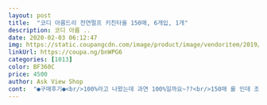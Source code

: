 ```yaml
---
layout: post 
title:  "코디 아름드리 천연펄프 키친타올 150매, 6개입, 1개" 
description: 코디 아름 ..
date: 2020-02-03 06:12:47 
img: https://static.coupangcdn.com/image/product/image/vendoritem/2019/09/30/3001812485/70a16e18-0cdf-4b18-9904-7976c9c5731e.jpg 
linkUrl: https://coupa.ng/bnWPG6 
categories: [1013] 
color: BF360C 
price: 4500 
author: Ask View Shop 
cont:  "●구매후기●<br/>100%라고 나왔는데 과연 100%일까요~??<br/>150매 롤 인데 조금은 얇아요 2겹 맞구요<br/>1팩당 가격은 코디키친타올이 저럼하긴 한데 같은 150매라도 코디것이 두께가 얇아요.<br/><br/>■감 사 합 니 다■<br/>■로켓배송상품■<br/>ㆍ<br/>가끔 후라이펜도 사용하는데요<br/>거슬러요<br/>겠어요<br/>계속 아름드리 키친타올로 쭈욱~사용해야<br/>기존에는  6,750원에 깨끗한나라 키친타올 150매 8팩 짜리 썼었는데, 코디  키친타올이 할인하길래 처음 사봤어요.<br/><br/>깔끔하지 못한 부분이 생기던데.<br/>,.<br/>.<br/>,,.<br/><br/>깨끗한 나라  키친타올이 더 두툼해서 두께가 확연히 차이가 납니다.<br/><br/>깨끗한 나라 키친타올은 식품용이라고 되어 있어 더 안심하고 쓸 수 있었는데 키친타올은 다 식품용이 아닌건지.<br/>.<br/>식품용이 따로 있는건지 알 수가 없어 고르는데 좀 답답하긴 하네요.<br/><br/>다시... <br/>.<br/>쌍용제지  아름드리 키친타올로<br/>대리석 위에 물기 한번 딱아 봤어요 흡수력은<br/>딱 ~절취선이 깔끔하게 끊어집니다<br/>맘에 들었어요<br/>매수가 적거나 길이가 좀 짧거나  두께가 얇거나  ㅎㅎ<br/>먼저 사용하고 있는 키친타올이 간혹 절취선이<br/>믿어야겠죠<br/>살짝 도톰한게 주방에서 쓰기 좋더라고욧<br/>상품받은지 한참 됐습니다<br/>아닌데.<br/>.<br/>깔끔하게  떨어지지 않는 부분이<br/>아무튼 잘 닦이니까 좋구 만족합니다<br/>어차피 정해놓고 사용하는 키친타올은<br/>에프에다 사용하는 음식도 있지만<br/>역시 저렴한데는 이유가 있네요 ㅎㅎ<br/>열심히 잘 닦고 잘 쓸게요 ㅎ<br/>올 3월 6일에 제조된 최근일자 상품으로 150매 6롤이 한팩 구성이랍니다 살림하는 가정에서야 휴지 못지않게 필수 소모품인만큼 꾸준하게 구매를 하고 있답니다 키친타올을 선택할때 조금씩 구입의사에 차이는 있겠지만 제 경우엔 우선 사용할때 먼지나 보푸라기가 없는걸 가장 우선시해서 고르게 됩니다 두께도 적당하고 탄력도 탄탄하니 좋습니다 요리후 뒷처리도 깔끔하고 마음에 듭니다 ~<br/>용도로 많이 애용합니다<br/>음식하고 난 후라이펜 기름때를 닦아주는<br/>이거 다 쓰고 나면 다시 기존의 쓰던 거로 살 것 같아요.<br/><br/>이번에  아름드리로  원점으로 와서.<br/>.<br/> 사용감은<br/>재구매 했어요<br/>저는 두툼한 게 더 사용하기 편한 것 같아요.<br/><br/>짱이네요 물기 닦기에는 아까운데 그렇게 사용<br/>코디건 할인해서 150매 6롤 4,500원에 구매했습니다.<br/><br/>코디것도 싸게 사서 나쁘지 않고 적당하긴 한데<br/>키친타올은 거의 무형광 이구 펄프재질도<br/>하다 보면 금방 사용하는거 같아<br/>행주로 닦아줍니다<br/>흡수력도 좋고 키친타올도 사용하는 도중<br/>흡수력이 100%인거 같아요<br/>" 
---
```

